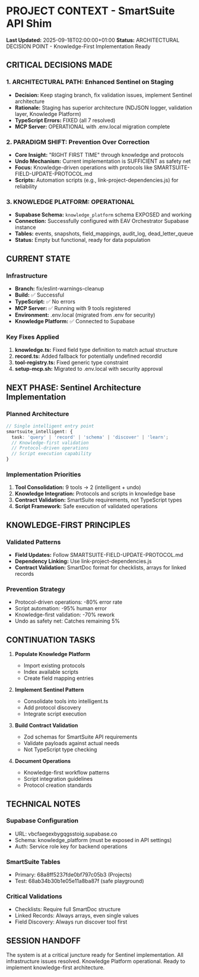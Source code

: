 # PROJECT CONTEXT - SmartSuite API Shim

**Last Updated:** 2025-09-18T02:00:00+01:00
**Status:** ARCHITECTURAL DECISION POINT - Knowledge-First Implementation Ready

## CRITICAL DECISIONS MADE

### 1. ARCHITECTURAL PATH: Enhanced Sentinel on Staging

- **Decision:** Keep staging branch, fix validation issues, implement Sentinel architecture
- **Rationale:** Staging has superior architecture (NDJSON logger, validation layer, Knowledge Platform)
- **TypeScript Errors:** FIXED (all 7 resolved)
- **MCP Server:** OPERATIONAL with .env.local migration complete

### 2. PARADIGM SHIFT: Prevention Over Correction

- **Core Insight:** "RIGHT FIRST TIME" through knowledge and protocols
- **Undo Mechanism:** Current implementation is SUFFICIENT as safety net
- **Focus:** Knowledge-driven operations with protocols like SMARTSUITE-FIELD-UPDATE-PROTOCOL.md
- **Scripts:** Automation scripts (e.g., link-project-dependencies.js) for reliability

### 3. KNOWLEDGE PLATFORM: OPERATIONAL

- **Supabase Schema:** `knowledge_platform` schema EXPOSED and working
- **Connection:** Successfully configured with EAV Orchestrator Supabase instance
- **Tables:** events, snapshots, field_mappings, audit_log, dead_letter_queue
- **Status:** Empty but functional, ready for data population

## CURRENT STATE

### Infrastructure

- **Branch:** fix/eslint-warnings-cleanup
- **Build:** ✅ Successful
- **TypeScript:** ✅ No errors
- **MCP Server:** ✅ Running with 9 tools registered
- **Environment:** .env.local (migrated from .env for security)
- **Knowledge Platform:** ✅ Connected to Supabase

### Key Fixes Applied

1. **knowledge.ts:** Fixed field type definition to match actual structure
2. **record.ts:** Added fallback for potentially undefined recordId
3. **tool-registry.ts:** Fixed generic type constraint
4. **setup-mcp.sh:** Migrated to .env.local with security approval

## NEXT PHASE: Sentinel Architecture Implementation

### Planned Architecture

```typescript
// Single intelligent entry point
smartsuite_intelligent: {
  task: 'query' | 'record' | 'schema' | 'discover' | 'learn';
  // Knowledge-first validation
  // Protocol-driven operations
  // Script execution capability
}
```

### Implementation Priorities

1. **Tool Consolidation:** 9 tools → 2 (intelligent + undo)
2. **Knowledge Integration:** Protocols and scripts in knowledge base
3. **Contract Validation:** SmartSuite requirements, not TypeScript types
4. **Script Framework:** Safe execution of validated operations

## KNOWLEDGE-FIRST PRINCIPLES

### Validated Patterns

- **Field Updates:** Follow SMARTSUITE-FIELD-UPDATE-PROTOCOL.md
- **Dependency Linking:** Use link-project-dependencies.js
- **Contract Validation:** SmartDoc format for checklists, arrays for linked records

### Prevention Strategy

- Protocol-driven operations: -80% error rate
- Script automation: -95% human error
- Knowledge-first validation: -70% rework
- Undo as safety net: Catches remaining 5%

## CONTINUATION TASKS

1. **Populate Knowledge Platform**
   - Import existing protocols
   - Index available scripts
   - Create field mapping entries

2. **Implement Sentinel Pattern**
   - Consolidate tools into intelligent.ts
   - Add protocol discovery
   - Integrate script execution

3. **Build Contract Validation**
   - Zod schemas for SmartSuite API requirements
   - Validate payloads against actual needs
   - Not TypeScript type checking

4. **Document Operations**
   - Knowledge-first workflow patterns
   - Script integration guidelines
   - Protocol creation standards

## TECHNICAL NOTES

### Supabase Configuration

- URL: vbcfaegexbygqgsstoig.supabase.co
- Schema: knowledge_platform (must be exposed in API settings)
- Auth: Service role key for backend operations

### SmartSuite Tables

- Primary: 68a8ff5237fde0bf797c05b3 (Projects)
- Test: 68ab34b30b1e05e11a8ba87f (safe playground)

### Critical Validations

- Checklists: Require full SmartDoc structure
- Linked Records: Always arrays, even single values
- Field Discovery: Always run discover tool first

## SESSION HANDOFF

The system is at a critical juncture ready for Sentinel implementation. All infrastructure issues resolved. Knowledge Platform operational. Ready to implement knowledge-first architecture.

